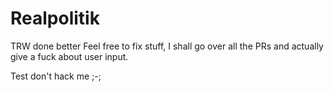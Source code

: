 # Realpolitik
TRW done better
Feel free to fix stuff, I shall go over all the PRs and actually give a fuck about user input.



Test don't hack me ;-;
